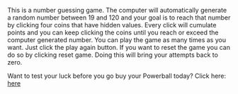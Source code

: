 This is a number guessing game. The computer will automatically generate a random number between 19 and 120 and your goal is to reach that number by clicking four coins that have hidden values. Every click will cumulate points and you can keep clicking the coins until you reach or exceed the computer generated number. You can play the game as many times as you want. Just click the play again button. If you want to reset the game you can do so by clicking reset game. Doing this will bring your attempts back to zero.


Want to test your luck before you go buy your Powerball today? Click here:  [here](https://ydahal1.github.io/unit-4-game/.)
